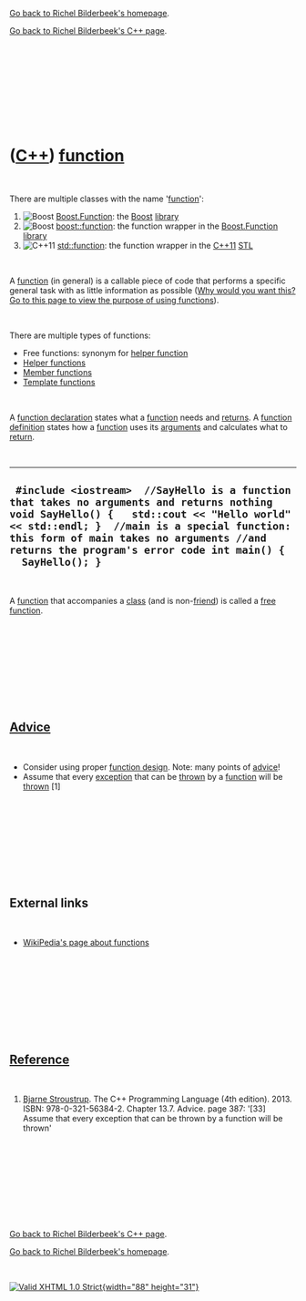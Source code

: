 [Go back to Richel Bilderbeek's homepage](index.htm).

[Go back to Richel Bilderbeek's C++ page](Cpp.htm).

 

 

 

 

 

([C++](Cpp.htm)) [function](CppFunction.htm)
============================================

 

There are multiple classes with the name '[function](CppFunction.htm)':

1.  ![Boost](PicBoost.png) [Boost.Function](CppBoostFunction.htm): the
    [Boost](CppBoost.htm) [library](CppLibrary.htm)
2.  ![Boost](PicBoost.png) [boost::function](CppBoostFunction.htm): the
    function wrapper in the [Boost.Function](CppBoostFunction.htm)
    [library](CppLibrary.htm)
3.  ![C++11](PicCpp11.png) [std::function](CppStdFunction.htm): the
    function wrapper in the [C++11](Cpp11.htm) [STL](CppStl.htm)

 

A [function](CppFunction.htm) (in general) is a callable piece of code
that performs a specific general task with as little information as
possible ([Why would you want this? Go to this page to view the purpose
of using functions](CppFunctionPurpose.htm)).

 

There are multiple types of functions:

-   Free functions: synonym for [helper function](CppHelperFunction.htm)
-   [Helper functions](CppHelperFunction.htm)
-   [Member functions](CppMemberFunction.htm)
-   [Template functions](CppTemplateFunction.htm)

 

A [function declaration](CppFunctionDeclaration.htm) states what a
[function](CppFunction.htm) needs and [returns](CppReturn.htm). A
[function definition](CppFunctionDefinition.htm) states how a
[function](CppFunction.htm) uses its [arguments](CppArgument.htm) and
calculates what to [return](CppReturn.htm).

 

  -----------------------------------------------------------------------------------------------------------------------------------------------------------------------------------------------------------------------------------------------------------------------------------------------------
  ` #include <iostream>  //SayHello is a function that takes no arguments and returns nothing void SayHello() {   std::cout << "Hello world" << std::endl; }  //main is a special function: this form of main takes no arguments //and returns the program's error code int main() {   SayHello(); }`
  -----------------------------------------------------------------------------------------------------------------------------------------------------------------------------------------------------------------------------------------------------------------------------------------------------

 

A [function](CppFunction.htm) that accompanies a [class](CppClass.htm)
(and is non-[friend](CppFriend.htm)) is called a [free
function](CppFreeFunction.htm).

 

 

 

 

 

[Advice](CppAdvice.htm)
-----------------------

 

-   Consider using proper [function design](CppFunctionDesign.htm).
    Note: many points of [advice](CppAdvice.htm)!
-   Assume that every [exception](CppException.htm) that can be
    [thrown](CppThrow.htm) by a [function](CppFunction.htm) will be
    [thrown](CppThrow.htm) \[1\]

 

 

 

 

 

External links
--------------

 

-   [WikiPedia's page about
    functions](http://en.wikipedia.org/wiki/Function_%28computer_science%29)

 

 

 

 

 

[Reference](CppReferences.htm)
------------------------------

 

1.  [Bjarne Stroustrup](CppBjarneStroustrup.htm). The C++ Programming
    Language (4th edition). 2013. ISBN: 978-0-321-56384-2. Chapter 13.7.
    Advice. page 387: '\[33\] Assume that every exception that can be
    thrown by a function will be thrown'

 

 

 

 

 

[Go back to Richel Bilderbeek's C++ page](Cpp.htm).

[Go back to Richel Bilderbeek's homepage](index.htm).

 

[![Valid XHTML 1.0 Strict](valid-xhtml10.png){width="88"
height="31"}](http://validator.w3.org/check?uri=referer)
